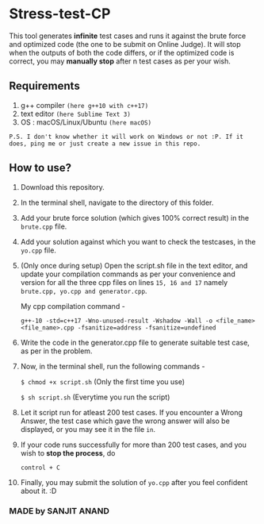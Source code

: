 # Stress-test-CP

This tool generates <b>infinite</b> test cases and runs it against the brute force and optimized code (the one to be submit on Online Judge). It will stop when the outputs of both the code differs, or if the optimized code is correct, you may <b>manually stop</b> after n test cases as per your wish.

## Requirements
1. g++ compiler `(here g++10 with c++17)`
2. text editor `(here Sublime Text 3)`
3. OS : macOS/Linux/Ubuntu `(here macOS)`

`P.S. I don't know whether it will work on Windows or not :P. If it does, ping me or just create a new issue in this repo.`

## How to use?
1. Download this repository.
2. In the terminal shell, navigate to the directory of this folder.
3. Add your brute force solution (which gives 100% correct result) in the `brute.cpp` file.
4. Add your solution against which you want to check the testcases, in the `yo.cpp` file.
5. (Only once during setup) Open the script.sh file in the text editor, and update your compilation commands as per your convenience and version for all the three cpp files on lines `15, 16 and 17` namely `brute.cpp, yo.cpp and generator.cpp`.
   
   My cpp compilation command -
   
   `g++-10 -std=c++17 -Wno-unused-result -Wshadow -Wall -o <file_name> <file_name>.cpp -fsanitize=address -fsanitize=undefined`

6. Write the code in the generator.cpp file to generate suitable test case, as per in the problem. 
   
7. Now, in the terminal shell, run the following commands -

   `$ chmod +x script.sh`         (Only the first time you use)
   
   `$ sh script.sh`               (Everytime you run the script)
   
8. Let it script run for atleast 200 test cases. If you encounter a Wrong Answer, the test case which gave the wrong answer will also be displayed, or you may see it in the file `in`. 
9. If your code runs successfully for more than 200 test cases, and you wish to <b>stop the process</b>, do

   `control + C`  
10. Finally, you may submit the solution of `yo.cpp` after you feel confident about it. :D

### MADE by SANJIT ANAND
